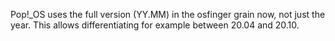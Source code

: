 Pop!_OS uses the full version (YY.MM) in the osfinger grain now, not just the year. This allows differentiating for example between 20.04 and 20.10.
